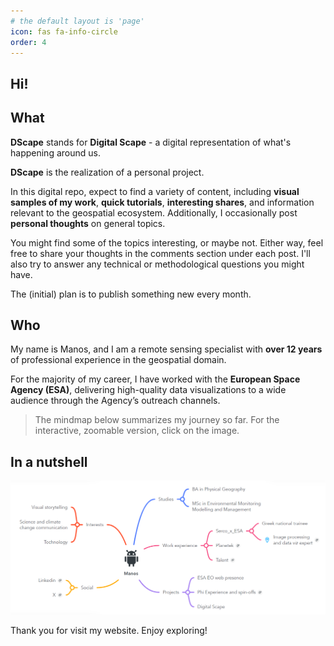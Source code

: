 ```yaml
---
# the default layout is 'page'
icon: fas fa-info-circle
order: 4
---
```


## Hi! 

## What 

__DScape__ stands for __Digital Scape__ - a digital representation of what's happening around us.

**DScape** is the realization of a personal project.

In this digital repo, expect to find a variety of content, including __visual samples of my work__, __quick tutorials__, __interesting shares__, and information relevant to the geospatial ecosystem. Additionally, I occasionally post __personal thoughts__ on general topics.

You might find some of the topics interesting, or maybe not. Either way, feel free to share your thoughts in the comments section under each post. I'll also try to answer any technical or methodological questions you might have.

The (initial) plan is to publish something new every month.

## Who

My name is Manos, and I am a remote sensing specialist with __over 12 years__ of professional experience in the geospatial domain.

For the majority of my career, I have worked with the __European Space Agency (ESA)__, delivering high-quality data visualizations to a wide audience through the Agency’s outreach channels.


>The mindmap below summarizes my journey so far. For the interactive, zoomable version, click on the image.

## In a nutshell 

[![mindmap](/assets/img/about/mindmap.png)](https://www.mindmeister.com/3371135807/manos)

Thank you for visit my website. Enjoy exploring!


